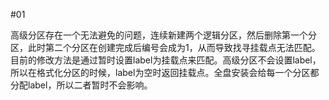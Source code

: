 #01

高级分区存在一个无法避免的问题，连续新建两个逻辑分区，然后删除第一个分区，此时第二个分区在创建完成后编号会成为1，从而导致找寻挂载点无法匹配。目前的修改方法是通过暂时设置label为挂载点来匹配。高级分区不会设置label，所以在格式化分区的时候，label为空时返回挂载点。全盘安装会给每一个分区都分配label，所以二者暂时不会影响。
